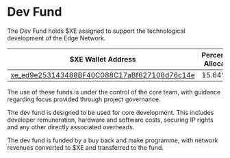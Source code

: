 # Dev Fund

The Dev Fund holds $XE assigned to support the technological development of the Edge Network.

<table><thead><tr><th width="407">$XE Wallet Address</th><th>Percentage Allocation</th></tr></thead><tbody><tr><td><a href="https://xe.network/wallet/xe_ed9e253143488BF40C088C17aBf627108d76c14e">xe_ed9e253143488BF40C088C17aBf627108d76c14e</a></td><td>15.64%</td></tr></tbody></table>

The use of these funds is under the control of the core team, with guidance regarding focus provided through project governance.

The dev fund is designed to be used for core development. This includes developer remuneration, hardware and software costs, securing IP rights and any other directly associated overheads.

The dev fund is funded by a buy back and make programme, with network revenues converted to $XE and transferred to the fund.
